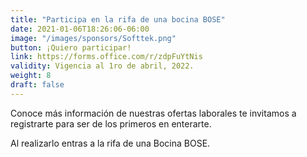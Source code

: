 ```yaml
---
title: "Participa en la rifa de una bocina BOSE"
date: 2021-01-06T18:26:06-06:00
image: "/images/sponsors/Softtek.png"
button: ¡Quiero participar!
link: https://forms.office.com/r/zdpFuYtNis
validity: Vigencia al 1ro de abril, 2022.
weight: 8
draft: false
---
```


Conoce más información de nuestras ofertas laborales te invitamos a registrarte para ser de los primeros en enterarte.

Al realizarlo entras a la rifa de una Bocina BOSE.

